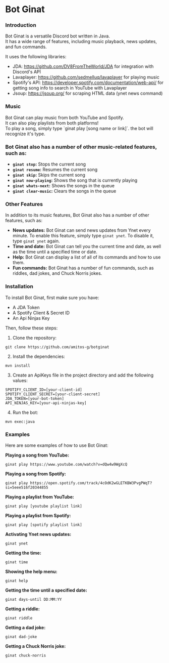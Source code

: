
<h1> Bot Ginat </h1>

<h3> Introduction </h3>

<p>
Bot Ginat is a versatile Discord bot written in Java. <br>
It has a wide range of features, including music playback, news updates, and fun commands.

It uses the following libraries:

* JDA: https://github.com/DV8FromTheWorld/JDA for integration with Discord's API <br>
* Lavaplayer: https://github.com/sedmelluq/lavaplayer for playing music
* Spotify's API: https://developer.spotify.com/documentation/web-api/ for getting song info to search in YouTube with Lavaplayer
* Jsoup: https://jsoup.org/ for scraping HTML data (ynet news command)
</p>

<h3> Music </h3>

<p>
Bot Ginat can play music from both YouTube and Spotify. <br>
It can also play playlists from both platforms! <br>
To play a song, simply type `ginat play [song name or link]`. the bot will recognize it's type.
</p>

<h3> Bot Ginat also has a number of other music-related features, such as: </h3>

* **`ginat stop`:** Stops the current song
* **`ginat resume`:** Resumes the current song
* **`ginat skip`:** Skips the current song
* **`ginat now-playing`:** Shows the song that is currently playing
* **`ginat whats-next`:** Shows the songs in the queue
* **`ginat clear-music`:** Clears the songs in the queue


<h3>Other Features</h3>

In addition to its music features, Bot Ginat also has a number of other features, such as:

* **News updates:** Bot Ginat can send news updates from Ynet every minute. To enable this feature, simply type `ginat ynet`. To disable it, type `ginat ynet` again.
* **Time and date:** Bot Ginat can tell you the current time and date, as well as the time until a specified time or date.
* **Help:** Bot Ginat can display a list of all of its commands and how to use them.
* **Fun commands:** Bot Ginat has a number of fun commands, such as riddles, dad jokes, and Chuck Norris jokes.

<h3>Installation</h3>

To install Bot Ginat, first make sure you have:
* A JDA Token
* A Spotify Client & Secret ID 
* An Api Ninjas Key

Then, follow these steps:

1. Clone the repository:

```
git clone https://github.com/amitos-g/botginat
```

2. Install the dependencies:

```
mvn install
```

3. Create an ApiKeys file in the project directory and add the following values:

```
SPOTIFY_CLIENT_ID=[your-client-id]
SPOTIFY_CLIENT_SECRET=[your-client-secret]
JDA_TOKEN=[your-bot-token]
API_NINJAS_KEY=[your-api-ninjas-key]
```

4. Run the bot:

```
mvn exec:java
```


<h3>Examples</h3>

Here are some examples of how to use Bot Ginat:

**Playing a song from YouTube:**

```
ginat play https://www.youtube.com/watch?v=dQw4w9WgXcQ
```

**Playing a song from Spotify:**

```
ginat play https://open.spotify.com/track/4cOdK2wGLETKBW3PvgPWqT?si=5eee516f20344855
```

**Playing a playlist from YouTube:**

```
ginat play [youtube playlist link]
```

**Playing a playlist from Spotify:**

```
ginat play [spotify playlist link]
```

**Activating Ynet news updates:**

```
ginat ynet
```

**Getting the time:**

```
ginat time
```

**Showing the help menu:**

```
ginat help
```

**Getting the time until a specified date:**

```
ginat days-until DD:MM:YY
```

**Getting a riddle:**

```
ginat riddle
```

**Getting a dad joke:**

```
ginat dad-joke
```

**Getting a Chuck Norris joke:**

```
ginat chuck-norris
```

